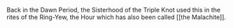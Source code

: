 Back in the Dawn Period, the Sisterhood of the Triple Knot used this in the rites of the Ring-Yew, the Hour which has also been called [[the Malachite]].